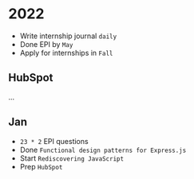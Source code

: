 # 2022

- Write internship journal `daily`
- Done EPI by `May`
- Apply for internships in `Fall`

## HubSpot

...

## Jan

- `23 * 2` EPI questions
- Done `Functional design patterns for Express.js`
- Start `Rediscovering JavaScript`
- Prep `HubSpot`
